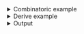 <details><summary>Combinatoric example</summary>

```no_run
#[derive(Debug, Clone)]
pub struct Options {
    block_size: usize,
    count: usize,
    output_file: String,
    turbo: bool,
}

/// Parses a string that starts with `name`, returns the suffix parsed in a usual way
fn tag<T>(name: &'static str, meta: &str, help: impl Into<Doc>) -> impl Parser<T>
where
    T: FromStr,
    <T as FromStr>::Err: std::fmt::Display,
{
    // closure inside checks if command line argument starts with a given name
    // and if it is - it accepts it, otherwise it behaves like it never saw it
    // it is possible to parse OsString here and strip the prefix with
    // `os_str_bytes` or a similar crate
    any("", move |s: String| Some(s.strip_prefix(name)?.to_owned()))
        // this defines custom metavar for the help message
        // so it looks like something it designed to parse
        .metavar(&[(name, Style::Literal), (meta, Style::Metavar)][..])
        .help(help)
        // this makes it so tag parser tries to read all (unconsumed by earlier parsers)
        // item on a command line instead of trying and failing on the first one
        .anywhere()
        // At this point parser produces `String` while consumer might expect some other
        // type. [`parse`](Parser::parse) handles that
        .parse(|s| s.parse())
}

pub fn options() -> OptionParser<Options> {
    let block_size = tag("bs=", "BLOCK", "How many bytes to read at once")
        .fallback(1024)
        .display_fallback();
    let count = tag("count=", "NUM", "How many blocks to read").fallback(1);
    let output_file = tag("of=", "FILE", "Save results into this file");

    // this consumes literal value of "+turbo" locate and produces `bool`
    let turbo = literal("+turbo")
        .help("Engage turbo mode!")
        .anywhere()
        .map(|_| true)
        .fallback(false);

    construct!(Options {
        block_size,
        count,
        output_file,
        turbo
    })
    .to_options()
}
```

</details>
<details><summary>Derive example</summary>

```no_run
// This example is still technically derive API, but derive is limited to gluing
// things together and keeping macro complexity under control.
#[derive(Debug, Clone, Bpaf)]
#[bpaf(options)]
pub struct Options {
    // `external` here and below derives name from the field name, looking for
    // functions called `block_size`, `count`, etc that produce parsers of
    // the right type.
    // A different way would be to write down the name explicitly:
    // #[bpaf(external(block_size), fallback(1024), display_fallback)]
    #[bpaf(external, fallback(1024), display_fallback)]
    block_size: usize,
    #[bpaf(external, fallback(1))]
    count: usize,
    #[bpaf(external)]
    output_file: String,
    #[bpaf(external)]
    turbo: bool,
}

fn block_size() -> impl Parser<usize> {
    tag("bs=", "BLOCK", "How many bytes to read at once")
}

fn count() -> impl Parser<usize> {
    tag("count=", "NUM", "How many blocks to read")
}

fn output_file() -> impl Parser<String> {
    tag("of=", "FILE", "Save results into this file")
}

fn turbo() -> impl Parser<bool> {
    literal("+turbo")
        .help("Engage turbo mode!")
        .anywhere()
        .map(|_| true)
        .fallback(false)
}

/// Parses a string that starts with `name`, returns the suffix parsed in a usual way
fn tag<T>(name: &'static str, meta: &str, help: impl Into<Doc>) -> impl Parser<T>
where
    T: FromStr,
    <T as FromStr>::Err: std::fmt::Display,
{
    // closure inside checks if command line argument starts with a given name
    // and if it is - it accepts it, otherwise it behaves like it never saw it
    // it is possible to parse OsString here and strip the prefix with
    // `os_str_bytes` or a similar crate
    any("", move |s: String| Some(s.strip_prefix(name)?.to_owned()))
        // this defines custom metavar for the help message
        // so it looks like something it designed to parse
        .metavar(&[(name, Style::Literal), (meta, Style::Metavar)][..])
        .help(help)
        // this makes it so tag parser tries to read all (unconsumed by earlier parsers)
        // item on a command line instead of trying and failing on the first one
        .anywhere()
        // At this point parser produces `String` while consumer might expect some other
        // type. [`parse`](Parser::parse) handles that
        .parse(|s| s.parse())
}
```

</details>
<details><summary>Output</summary>

Instead of usual metavariable `any` parsers take something that can represent any value


<div class='bpaf-doc'>
$ app --help<br>
<p><b>Usage</b>: <tt><b>app</b></tt> [<tt><b>bs=</b></tt><tt><i>BLOCK</i></tt>] [<tt><b>count=</b></tt><tt><i>NUM</i></tt>] <tt><b>of=</b></tt><tt><i>FILE</i></tt> [<tt><b>+turbo</b></tt>]</p><p><div>
<b>Available options:</b></div><dl><dt><tt><b>bs=</b></tt><tt><i>BLOCK</i></tt></dt>
<dd>How many bytes to read at once</dd>
<dt></dt>
<dd>[default: 1024]</dd>
<dt><tt><b>count=</b></tt><tt><i>NUM</i></tt></dt>
<dd>How many blocks to read</dd>
<dt><tt><b>of=</b></tt><tt><i>FILE</i></tt></dt>
<dd>Save results into this file</dd>
<dt><tt><b>+turbo</b></tt></dt>
<dd>Engage turbo mode!</dd>
<dt><tt><b>-h</b></tt>, <tt><b>--help</b></tt></dt>
<dd>Prints help information</dd>
</dl>
</p>
<style>
div.bpaf-doc {
    padding: 14px;
    background-color:var(--code-block-background-color);
    font-family: mono;
    margin-bottom: 0.75em;
}
div.bpaf-doc dt { margin-left: 1em; }
div.bpaf-doc dd { margin-left: 3em; }
div.bpaf-doc dl { margin-top: 0; padding-left: 1em; }
div.bpaf-doc  { padding-left: 1em; }
</style>
</div>


Output file is required in this parser, other values are optional


<div class='bpaf-doc'>
$ app <br>
Expected <tt><b>of=</b></tt><tt><i>FILE</i></tt>, pass <tt><b>--help</b></tt> for usage information
<style>
div.bpaf-doc {
    padding: 14px;
    background-color:var(--code-block-background-color);
    font-family: mono;
    margin-bottom: 0.75em;
}
div.bpaf-doc dt { margin-left: 1em; }
div.bpaf-doc dd { margin-left: 3em; }
div.bpaf-doc dl { margin-top: 0; padding-left: 1em; }
div.bpaf-doc  { padding-left: 1em; }
</style>
</div>


<div class='bpaf-doc'>
$ app of=simple.txt<br>
Options { block_size: 1024, count: 1, output_file: "simple.txt", turbo: false }
</div>


Since options are defined with `anywhere` - order doesn't matter


<div class='bpaf-doc'>
$ app bs=10 of=output.rs +turbo<br>
Options { block_size: 10, count: 1, output_file: "output.rs", turbo: true }
</div>


<div class='bpaf-doc'>
$ app +turbo bs=10 of=output.rs<br>
Options { block_size: 10, count: 1, output_file: "output.rs", turbo: true }
</div>




<div class='bpaf-doc'>
$ app bs=65536 count=12 of=hello_world.rs<br>
Options { block_size: 65536, count: 12, output_file: "hello_world.rs", turbo: false }
</div>

</details>